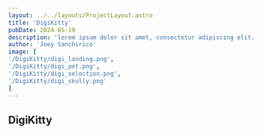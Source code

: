 ```yaml
--- 
layout: ../../layouts/ProjectLayout.astro
title: 'DigiKitty'
pubDate: 2024-05-19
description: 'lorem ipsum dolor sit amet, consectetur adipiscing elit. Sed do eiusmod tempor incididunt ut labore et dolore magna aliqua. Ut enim ad minim veniam, quis nostrud exercitation ullamco laboris nisi ut aliquip ex ea commodo consequat. Duis aute irure dolor in reprehenderit in voluptate velit esse cillum dolore eu fugiat nulla pariatur. Excepteur sint occaecat cupidatat non proident, sunt in culpa qui officia deserunt mollit anim id est laborum.'
author: 'Joey Sanchirico'
image: [
'/DigiKitty/digi_landing.png',
'/DigiKitty/digi_pet.png',
'/DigiKitty/digi_selection.png',
'/DigiKitty/digi_skully.png'
]
---
```


## DigiKitty
